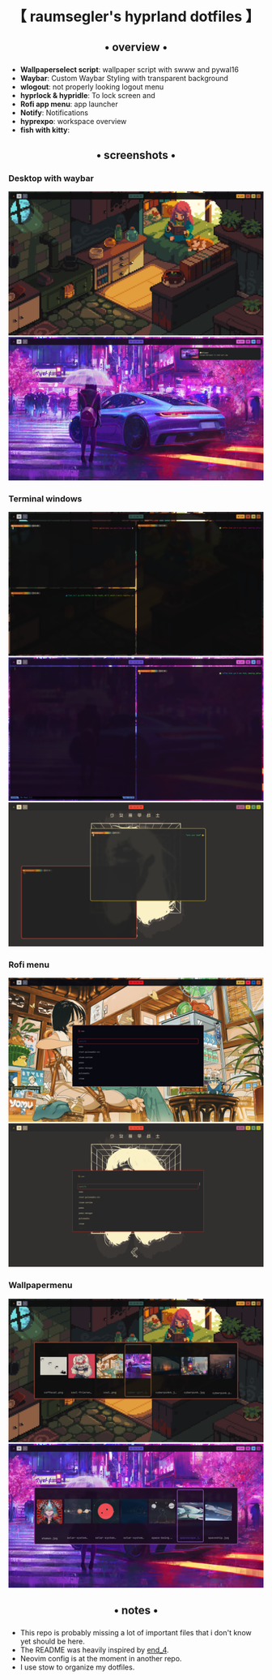 <div align="center">
    <h1>【 raumsegler's hyprland dotfiles 】</h1>
    <h3></h3>
</div>

<div align="center">
    <h2>• overview •</h2>
    <h3></h3>
</div>

  - **Wallpaperselect script**: wallpaper script with swww and pywal16
  - **Waybar**: Custom Waybar Styling with transparent background
  - **wlogout**: not properly looking logout menu 
  - **hyprlock & hypridle**: To lock screen and 
  - **Rofi app menu**: app launcher
  - **Notify**: Notifications 
  - **hyprexpo**: workspace overview 
  - **fish with kitty**:

<div align="center">
    <h2>• screenshots •</h2>
    <h3></h3>
</div>

### **Desktop with waybar**
![image](https://github.com/Raumsegler1/dotfiles/blob/2fb52af18f80427c8d2502174e1cc25f613d5874/screenshots/desktop-waybar.png)
![image](https://github.com/Raumsegler1/dotfiles/blob/2fb52af18f80427c8d2502174e1cc25f613d5874/screenshots/desktop-waybar2.png)

### **Terminal windows**
![image](https://github.com/Raumsegler1/dotfiles/blob/2fb52af18f80427c8d2502174e1cc25f613d5874/screenshots/desktop-terminal.png)
![image](https://github.com/Raumsegler1/dotfiles/blob/2fb52af18f80427c8d2502174e1cc25f613d5874/screenshots/desktop-terminal2.png)
![image](https://github.com/Raumsegler1/dotfiles/blob/2fb52af18f80427c8d2502174e1cc25f613d5874/screenshots/desktop-terminal3.png)

### **Rofi menu**
![image](https://github.com/Raumsegler1/dotfiles/blob/2fb52af18f80427c8d2502174e1cc25f613d5874/screenshots/desktop-rofi.png)
![image](https://github.com/Raumsegler1/dotfiles/blob/2fb52af18f80427c8d2502174e1cc25f613d5874/screenshots/desktop-rofi2.png)

### **Wallpapermenu**
![image](https://github.com/Raumsegler1/dotfiles/blob/2fb52af18f80427c8d2502174e1cc25f613d5874/screenshots/desktop-wallpaper.png)
![image](https://github.com/Raumsegler1/dotfiles/blob/2fb52af18f80427c8d2502174e1cc25f613d5874/screenshots/desktop-wallpaper2.png)

<div align="center">
    <h2>• notes •</h2>
    <h3></h3>
</div>

- This repo is probably missing a lot of important files that i don't know yet should be here.
- The README was heavily inspired by [end_4](https://github.com/end-4/dots-hyprland/tree/main).
- Neovim config is at the moment in another repo.
- I use stow to organize my dotfiles.

